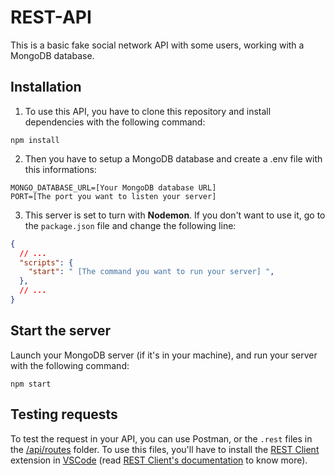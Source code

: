 # REST-API

This is a basic fake social network API with some users, working with a MongoDB database.

## Installation
1. To use this API, you have to clone this repository and install dependencies with the following command:
```
npm install
``` 

2. Then you have to setup a MongoDB database and create a .env file with this informations:
```
MONGO_DATABASE_URL=[Your MongoDB database URL]
PORT=[The port you want to listen your server]
```

3. This server is set to turn with **Nodemon**. If you don't want to use it, go to the `package.json` file and change the following line:
```json
{
  // ...
  "scripts": {
    "start": " [The command you want to run your server] ",
  },
  // ...
}
```

## Start the server
Launch your MongoDB server (if it's in your machine), and run your server with the following command:
```
npm start
```

## Testing requests
To test the request in your API, you can use Postman, or the `.rest` files in the [/api/routes](https://github.com/LR-LR/rest_api/tree/master/api/routes) folder. To use this files, you'll have to install the [REST Client](https://marketplace.visualstudio.com/items?itemName=humao.rest-client) extension in [VSCode](https://code.visualstudio.com/) (read [REST Client's documentation](https://github.com/Huachao/vscode-restclient#usage) to know more).

